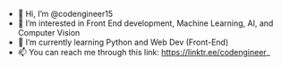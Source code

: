 - 👋 Hi, I’m @codengineer15
- 👀 I’m interested in Front End development, Machine Learning, AI, and Computer Vision
- 🌱 I’m currently learning Python and Web Dev (Front-End)
-  📫 You can reach me through this link: https://linktr.ee/codengineer_

<!---
codengineer15/codengineer15 is a ✨ special ✨ repository because its `README.md` (this file) appears on your GitHub profile.
You can click the Preview link to take a look at your changes.
--->
